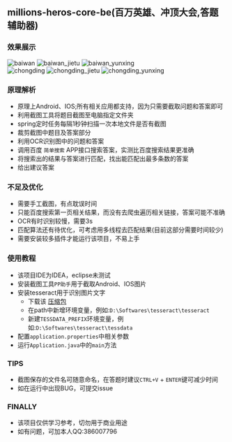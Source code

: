 ## millions-heros-core-be(百万英雄、冲顶大会,答题辅助器)
### 效果展示
![baiwan](https://images-1258052515.cos.ap-beijing.myqcloud.com/IMG_0393_1.png) ![baiwan_jietu](https://images-1258052515.cos.ap-beijing.myqcloud.com/IMG_1515936066642_1.png) ![baiwan_yunxing](https://images-1258052515.cos.ap-beijing.myqcloud.com/wukong_1.png)</br>
![chongding](https://images-1258052515.cos.ap-beijing.myqcloud.com/IMG_0386_2.png) 
![chongding_jietu](https://images-1258052515.cos.ap-beijing.myqcloud.com/IMG_1515936234597_2.png) 
![chongding_yunxing](https://images-1258052515.cos.ap-beijing.myqcloud.com/kongchengji_2.png)</br>

### 原理解析
* 原理上Android、IOS;所有相关应用都支持，因为只需要截取问题和答案即可
* 利用截图工具将题目截图至电脑指定文件夹
* spring定时任务每隔1秒钟扫描一次本地文件是否有截图
* 裁剪截图中题目及答案部分
* 利用OCR识别图中的问题和答案
* 调用百度 `简单搜索` APP接口搜索答案，实测比百度搜索结果更准确
* 将搜索出的结果与答案进行匹配，找出能匹配出最多条数的答案
* 给出建议答案

### 不足及优化  
* 需要手工截图，有点耽误时间
* 只能百度搜索第一页相关结果，而没有去爬虫遍历相关链接，答案可能不准确
* OCR有时识别较慢，需要3s
* 匹配算法还有待优化，可考虑用多线程去匹配结果(目前这部分需要时间较少)
* 需要安装较多插件才能运行该项目，不易上手

### 使用教程  
* 该项目IDE为IDEA，eclipse未测试
* 安装截图工具`PP助手`用于截取Android、IOS图片
* 安装tesseract用于识别图片文字
    * 下载该 [压缩包](https://pan.baidu.com/s/1smAQneP)
    * 在path中新增环境变量，例如:`D:\Softwares\tesseract\tesseract`
    * 新建`TESSDATA_PREFIX`环境变量，例如:`D:\Softwares\tesseract\tessdata`
* 配置`application.properties`中相关参数
* 运行`Application.java`中的`main`方法

### TIPS  
* 截图保存的文件名可随意命名，在答题时建议`CTRL+V` + `ENTER`键可减少时间
* 如在运行中出现BUG，可提交issue

### FINALLY  
* 该项目仅供学习参考，切勿用于商业用途
* 如有问题，可加本人QQ:386007796
